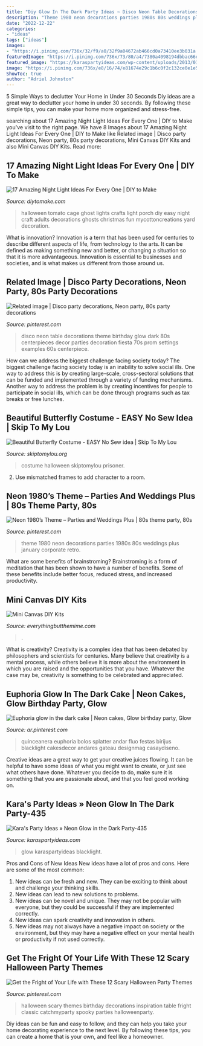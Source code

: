 ```yaml
---
title: "Diy Glow In The Dark Party Ideas ~ Disco Neon Table Decorations Theme Birthday Glow Dark 80s Centerpieces Decor Parties Decoration Fiesta 70s Prom Settings Examples 60s Centerpiece"
description: "Theme 1980 neon decorations parties 1980s 80s weddings plus january corporate retro"
date: "2022-12-22"
categories:
- "ideas"
tags: ["ideas"]
images:
- "https://i.pinimg.com/736x/32/f9/a0/32f9a04672ab466cd0a73410ee3b031a.jpg"
featuredImage: "https://i.pinimg.com/736x/73/80/a4/7380a4098194dbbac66e316c68ade241.jpg"
featured_image: "https://karaspartyideas.com/wp-content/uploads/2013/01/Neon-Glow-in-the-Dark-Party-435.jpg"
image: "https://i.pinimg.com/736x/e8/16/74/e81674e29c1b6c0f2c132ce0e1e5247c.jpg"
ShowToc: true
author: "Adriel Johnston"
---
```



5 Simple Ways to declutter Your Home in Under 30 Seconds
Diy ideas are a great way to declutter your home in under 30 seconds. By following these simple tips, you can make your home more organized and stress-free.

	

		
searching about 17 Amazing Night Light Ideas For Every One | DIY to Make you've visit to the right page. We have 8 Images about 17 Amazing Night Light Ideas For Every One | DIY to Make like Related image | Disco party decorations, Neon party, 80s party decorations, Mini Canvas DIY Kits and also Mini Canvas DIY Kits. Read more:
		
    
## 17 Amazing Night Light Ideas For Every One | DIY To Make

<img loading=lazy src="http://www.diytomake.com/wp-content/uploads/2017/02/Halloween-Porch-Night-Light.jpg" onerror="this.onerror=null;this.src='https://tse3.mm.bing.net/th?id=OIP.2sy-yPawYIJH0Z3yZW3NfgHaJ4&amp;pid=15.1';" alt="17 Amazing Night Light Ideas For Every One | DIY to Make">

_Source: diytomake.com_

>halloween tomato cage ghost lights crafts light porch diy easy night craft adults decorations ghosts christmas fun mycottoncreations yard decoration. 

	

What is innovation?
Innovation is a term that has been used for centuries to describe different aspects of life, from technology to the arts. It can be defined as making something new and better, or changing a situation so that it is more advantageous. Innovation is essential to businesses and societies, and is what makes us different from those around us.

    
## Related Image | Disco Party Decorations, Neon Party, 80s Party Decorations

<img loading=lazy src="https://i.pinimg.com/736x/e8/16/74/e81674e29c1b6c0f2c132ce0e1e5247c.jpg" onerror="this.onerror=null;this.src='https://tse2.mm.bing.net/th?id=OIP.DCVwXniPWuq-0JVIejKjsgHaJ6&amp;pid=15.1';" alt="Related image | Disco party decorations, Neon party, 80s party decorations">

_Source: pinterest.com_

>disco neon table decorations theme birthday glow dark 80s centerpieces decor parties decoration fiesta 70s prom settings examples 60s centerpiece. 

	

How can we address the biggest challenge facing society today?
The biggest challenge facing society today is an inability to solve social ills. One way to address this is by creating large-scale, cross-sectoral solutions that can be funded and implemented through a variety of funding mechanisms. Another way to address the problem is by creating incentives for people to participate in social ills, which can be done through programs such as tax breaks or free lunches.

    
## Beautiful Butterfly Costume - EASY No Sew Idea | Skip To My Lou

<img loading=lazy src="https://www.skiptomylou.org/wp-content/uploads/2015/10/easy-butterfly-costume.jpg" onerror="this.onerror=null;this.src='https://tse2.mm.bing.net/th?id=OIP.OaJpOOWTIBgDxAQUBN0_zQHaKm&amp;pid=15.1';" alt="Beautiful Butterfly Costume - EASY No Sew idea | Skip To My Lou">

_Source: skiptomylou.org_

>costume halloween skiptomylou prisoner. 

	

2. Use mismatched frames to add character to a room.

    
## Neon 1980’s Theme – Parties And Weddings Plus | 80s Theme Party, 80s

<img loading=lazy src="https://i.pinimg.com/736x/73/80/a4/7380a4098194dbbac66e316c68ade241.jpg" onerror="this.onerror=null;this.src='https://tse4.mm.bing.net/th?id=OIP.sbC7bxemkAQsuw6ag5QbkgHaJ4&amp;pid=15.1';" alt="Neon 1980’s Theme – Parties and Weddings Plus | 80s theme party, 80s">

_Source: pinterest.com_

>theme 1980 neon decorations parties 1980s 80s weddings plus january corporate retro. 

	

What are some benefits of brainstroming?
Brainstroming is a form of meditation that has been shown to have a number of benefits. Some of these benefits include better focus, reduced stress, and increased productivity.

    
## Mini Canvas DIY Kits

<img loading=lazy src="https://everythingbutthemime.com/wp-content/uploads/2021/03/Pride-1536x1152.jpg" onerror="this.onerror=null;this.src='https://tse4.mm.bing.net/th?id=OIP.S72JDo0-4WWSfQNkK2rHZgHaFj&amp;pid=15.1';" alt="Mini Canvas DIY Kits">

_Source: everythingbutthemime.com_

>. 

	

What is creativity?
Creativity is a complex idea that has been debated by philosophers and scientists for centuries. Many believe that creativity is a mental process, while others believe it is more about the environment in which you are raised and the opportunities that you have. Whatever the case may be, creativity is something to be celebrated and appreciated.

    
## Euphoria Glow In The Dark Cake | Neon Cakes, Glow Birthday Party, Glow

<img loading=lazy src="https://i.pinimg.com/736x/32/f9/a0/32f9a04672ab466cd0a73410ee3b031a.jpg" onerror="this.onerror=null;this.src='https://tse2.mm.bing.net/th?id=OIP.iTNmGn7ZyIokn5SL8Q2D7AHaJ-&amp;pid=15.1';" alt="Euphoria glow in the dark cake | Neon cakes, Glow birthday party, Glow">

_Source: ar.pinterest.com_

>quinceanera euphoria bolos splatter andar fluo festas birijus blacklight cakesdecor andares gateau designmag casaydiseno. 

	

Creative ideas are a great way to get your creative juices flowing. It can be helpful to have some ideas of what you might want to create, or just see what others have done. Whatever you decide to do, make sure it is something that you are passionate about, and that you feel good working on.

    
## Kara&#039;s Party Ideas » Neon Glow In The Dark Party-435

<img loading=lazy src="https://karaspartyideas.com/wp-content/uploads/2013/01/Neon-Glow-in-the-Dark-Party-435.jpg" onerror="this.onerror=null;this.src='https://tse4.mm.bing.net/th?id=OIP.Ry6RtQ7OMp39irQ3kAYx6AHaLJ&amp;pid=15.1';" alt="Kara&#039;s Party Ideas » Neon Glow in the Dark Party-435">

_Source: karaspartyideas.com_

>glow karaspartyideas blacklight. 

	

Pros and Cons of New Ideas
New ideas have a lot of pros and cons. Here are some of the most common:
1. New ideas can be fresh and new. They can be exciting to think about and challenge your thinking skills.
2. New ideas can lead to new solutions to problems.
3. New ideas can be novel and unique. They may not be popular with everyone, but they could be successful if they are implemented correctly.
4. New ideas can spark creativity and innovation in others.
5. New ideas may not always have a negative impact on society or the environment, but they may have a negative effect on your mental health or productivity if not used correctly.

    
## Get The Fright Of Your Life With These 12 Scary Halloween Party Themes

<img loading=lazy src="https://i.pinimg.com/736x/67/04/42/670442d2b863c3837bf6a140d5322f02.jpg" onerror="this.onerror=null;this.src='https://tse3.mm.bing.net/th?id=OIP.e8IsJkGj1IiMG19utH3PswHaLH&amp;pid=15.1';" alt="Get the Fright of Your Life with These 12 Scary Halloween Party Themes">

_Source: pinterest.com_

>halloween scary themes birthday decorations inspiration table fright classic catchmyparty spooky parties halloweenparty. 

	

Diy ideas can be fun and easy to follow, and they can help you take your home decorating experience to the next level. By following these tips, you can create a home that is your own, and feel like a homeowner.

